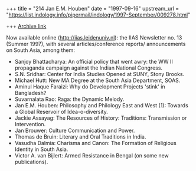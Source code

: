 +++
title = "214 Jan E.M. Houben"
date = "1997-09-16"
upstream_url = "https://list.indology.info/pipermail/indology/1997-September/009278.html"

+++
[Archive link](https://list.indology.info/pipermail/indology/1997-September/009278.html)

Now available online (http://iias.leidenuniv.nl): the IIAS Newsletter no. 13
(Summer 1997), with several articles/conference reports/ announcements on South
Asia, among them:

- Sanjoy Bhattacharya: An official policy that went awry: the WW II propaganda
campaign against the Indian National Congress.
- S.N. Sridhar: Center for India Studies Opened at SUNY, Stony Brooks.
- Michael Hutt: New MA Degree at the South Asia Department, SOAS.
- Aminul Haque Faraizi: Why do Development Projects 'stink' in Bangladesh?
- Suvarnalata Rao: Raga: the Dynamic Melody.
- Jan E.M. Houben: Philosophy and Philology East and West (1): Towards a Global
Reservoir of Idea-o-diversity.
- Jackie Assayag: The Resources of History: Traditions: Transmission or
Intervention.
- Jan Brouwer: Culture Communication and Power.
- Thomas de Bruin: Literary and Oral Traditions in India.
- Vasudha Dalmia: Charisma and Canon: The Formation of Religious Identity in
South Asia.
- Victor A. van Bijlert: Armed Resistance in Bengal (on some new publications).



